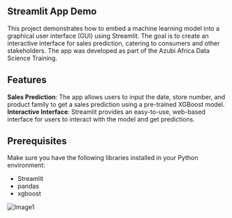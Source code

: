 ## Streamlit App Demo

This project demonstrates how to embed a machine learning model into a graphical user interface (GUI) using Streamlit. The goal is to create an interactive interface for sales prediction, catering to consumers and other stakeholders. The app was developed as part of the Azubi Africa Data Science Training.

## Features

**Sales Prediction**: The app allows users to input the date, store number, and product family to get a sales prediction using a pre-trained XGBoost model.
**Interactive Interface**: Streamlit provides an easy-to-use, web-based interface for users to interact with the model and get predictions.

## Prerequisites

Make sure you have the following libraries installed in your Python environment:

* Streamlit
* pandas
* xgboost

![Image1](Image%201.png)


